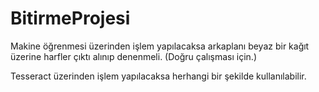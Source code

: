 # BitirmeProjesi

Makine öğrenmesi üzerinden işlem yapılacaksa arkaplanı beyaz bir kağıt üzerine harfler çıktı alınıp denenmeli. (Doğru çalışması için.)

Tesseract üzerinden işlem yapılacaksa herhangi bir şekilde kullanılabilir.
